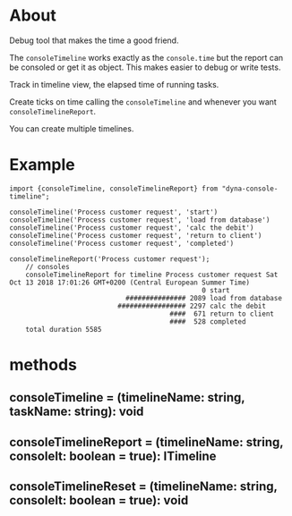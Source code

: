# About

Debug tool that makes the time a good friend.

The `consoleTimeline` works exactly as the `console.time` but the report can be consoled or get it as object. This makes easier to debug or write tests.

Track in timeline view, the elapsed time of running tasks.

Create ticks on time calling the `consoleTimeline` and whenever you want `consoleTimelineReport`.

You can create multiple timelines.

# Example

```
import {consoleTimeline, consoleTimelineReport} from "dyna-console-timeline";

consoleTimeline('Process customer request', 'start')
consoleTimeline('Process customer request', 'load from database')
consoleTimeline('Process customer request', 'calc the debit')
consoleTimeline('Process customer request', 'return to client')
consoleTimeline('Process customer request', 'completed')

consoleTimelineReport('Process customer request');
    // consoles
    consoleTimelineReport for timeline Process customer request Sat Oct 13 2018 17:01:26 GMT+0200 (Central European Summer Time)
                                                0 start
                             ############### 2089 load from database
                           ################# 2297 calc the debit
                                        ####  671 return to client
                                        ####  528 completed
    total duration 5585

```

# methods

## consoleTimeline = (timelineName: string, taskName: string): void

## consoleTimelineReport = (timelineName: string, consoleIt: boolean = true): ITimeline

## consoleTimelineReset = (timelineName: string, consoleIt: boolean = true): void
